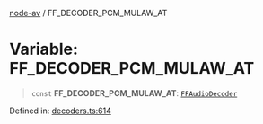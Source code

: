 [node-av](../globals.md) / FF\_DECODER\_PCM\_MULAW\_AT

# Variable: FF\_DECODER\_PCM\_MULAW\_AT

> `const` **FF\_DECODER\_PCM\_MULAW\_AT**: [`FFAudioDecoder`](../type-aliases/FFAudioDecoder.md)

Defined in: [decoders.ts:614](https://github.com/seydx/av/blob/f8631fc881b394300b1479f511d55cf1c370a87f/src/constants/decoders.ts#L614)
